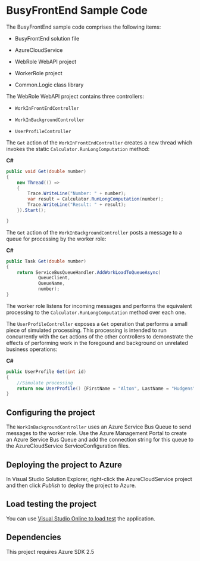 # BusyFrontEnd Sample Code

The BusyFrontEnd sample code comprises the following items:

* BusyFrontEnd solution file

* AzureCloudService

* WebRole WebAPI project

* WorkerRole project

* Common.Logic class library

The WebRole WebAPI project contains three controllers:

* `WorkInFrontEndController`

* `WorkInBackgroundController`

* `UserProfileController`


The `Get` action of the `WorkInFrontEndController` creates a new thread which invokes the static `Calculator.RunLongComputation` method:

**C#**

``` C#
public void Get(double number)
{
    new Thread(() =>
    {
        Trace.WriteLine("Number: " + number);
        var result = Calculator.RunLongComputation(number);
        Trace.WriteLine("Result: " + result);
    }).Start();

}
```

The `Get` action of the `WorkInBackgroundController` posts a message to a queue for processing by the worker role:

**C#**

``` C#
public Task Get(double number)
{
    return ServiceBusQueueHandler.AddWorkLoadToQueueAsync(
            QueueClient,
            QueueName,
            number);
}
```
The worker role listens for incoming messages and performs the equivalent processing to the `Calculator.RunLongComputation` method over each one.

The `UserProfileController` exposes a `Get` operation that performs a small piece of simulated processing. This processing is intended to run concurrently with the `Get` actions of the other controllers to demonstrate the effects of performing work in the foregound and background on unrelated business operations:

**C#**

``` C#
public UserProfile Get(int id)
{
    //Simulate processing
    return new UserProfile() {FirstName = "Alton", LastName = "Hudgens"};
}
```

## Configuring the project

The `WorkInBackgroundController` uses an Azure Service Bus Queue to send messages to the worker role. Use the Azure Management Portal to create an Azure Service Bus Queue and add the connection string for this queue to the AzureCloudService ServiceConfiguration files.

## Deploying the project to Azure

In Visual Studio Solution Explorer, right-click the AzureCloudService project and then click *Publish* to deploy the project to Azure.

## Load testing the project

You can use [Visual Studio Online to load test](http://www.visualstudio.com/en-us/get-started/load-test-your-app-vs.aspx) the application.

## Dependencies

This project requires Azure SDK 2.5
